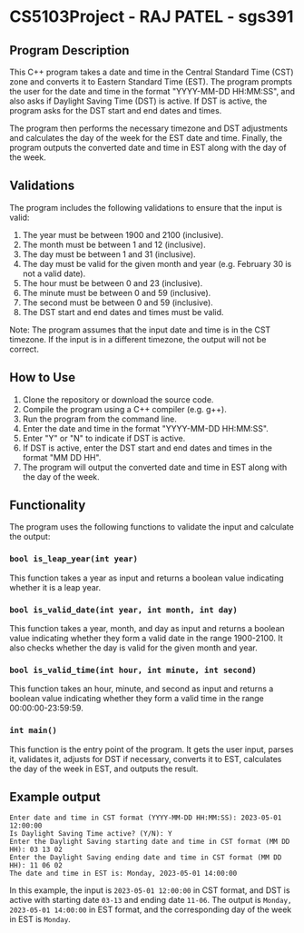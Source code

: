 # CS5103Project - RAJ PATEL - sgs391

## Program Description

This C++ program takes a date and time in the Central Standard Time (CST) zone and converts it to Eastern Standard Time (EST). The program prompts the user for the date and time in the format "YYYY-MM-DD HH:MM:SS", and also asks if Daylight Saving Time (DST) is active. If DST is active, the program asks for the DST start and end dates and times.

The program then performs the necessary timezone and DST adjustments and calculates the day of the week for the EST date and time. Finally, the program outputs the converted date and time in EST along with the day of the week.

## Validations

The program includes the following validations to ensure that the input is valid:

1. The year must be between 1900 and 2100 (inclusive).
2. The month must be between 1 and 12 (inclusive).
3. The day must be between 1 and 31 (inclusive).
4. The day must be valid for the given month and year (e.g. February 30 is not a valid date).
5. The hour must be between 0 and 23 (inclusive).
6. The minute must be between 0 and 59 (inclusive).
7. The second must be between 0 and 59 (inclusive).
8. The DST start and end dates and times must be valid.

Note: The program assumes that the input date and time is in the CST timezone. If the input is in a different timezone, the output will not be correct.

## How to Use

1. Clone the repository or download the source code.
2. Compile the program using a C++ compiler (e.g. g++).
3. Run the program from the command line.
4. Enter the date and time in the format "YYYY-MM-DD HH:MM:SS".
5. Enter "Y" or "N" to indicate if DST is active.
6. If DST is active, enter the DST start and end dates and times in the format "MM DD HH".
7. The program will output the converted date and time in EST along with the day of the week.


## Functionality

The program uses the following functions to validate the input and calculate the output:

### `bool is_leap_year(int year)`

This function takes a year as input and returns a boolean value indicating whether it is a leap year.

### `bool is_valid_date(int year, int month, int day)`

This function takes a year, month, and day as input and returns a boolean value indicating whether they form a valid date in the range 1900-2100. It also checks whether the day is valid for the given month and year.

### `bool is_valid_time(int hour, int minute, int second)`

This function takes an hour, minute, and second as input and returns a boolean value indicating whether they form a valid time in the range 00:00:00-23:59:59.

### `int main()`

This function is the entry point of the program. It gets the user input, parses it, validates it, adjusts for DST if necessary, converts it to EST, calculates the day of the week in EST, and outputs the result.

## Example output

```
Enter date and time in CST format (YYYY-MM-DD HH:MM:SS): 2023-05-01 12:00:00
Is Daylight Saving Time active? (Y/N): Y
Enter the Daylight Saving starting date and time in CST format (MM DD HH): 03 13 02
Enter the Daylight Saving ending date and time in CST format (MM DD HH): 11 06 02
The date and time in EST is: Monday, 2023-05-01 14:00:00
```

In this example, the input is `2023-05-01 12:00:00` in CST format, and DST is active with starting date `03-13` and ending date `11-06`. The output is `Monday, 2023-05-01 14:00:00` in EST format, and the corresponding day of the week in EST is `Monday`.
